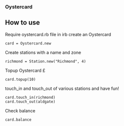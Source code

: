 ### Oystercard ###


## How to use


Require oystercard.rb file in irb
create an Oystercard

```
card = Oystercard.new
```

Create stations with a name and zone

```
richmond = Station.new("Richmond", 4)
```

Topup Oystercard £

```
card.topup(10)
```

touch_in and touch_out of various stations and have fun!

```
card.touch_in(richmond)
card.touch_out(aldgate)
```

Check balance
```
card.balance
```
